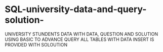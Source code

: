 # SQL-university-data-and-query-solution-

  UNIVERSITY STUNDENTS DATA WITH DATA, QUESTION AND SOLUTION 
  USING BASIC TO ADVANCE QUERY 
  ALL TABLES WITH DATA INSERT IS PROVIDED
  WITH SOLOUTION 
  
